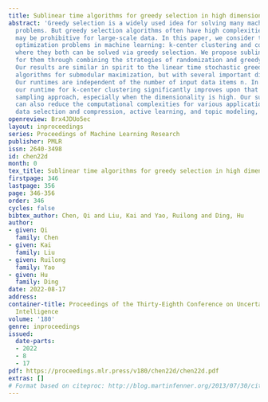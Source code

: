 ```yaml
---
title: Sublinear time algorithms for greedy selection in high dimensions
abstract: 'Greedy selection is a widely used idea for solving many machine learning
  problems. But greedy selection algorithms often have high complexities and thus
  may be prohibitive for large-scale data. In this paper, we consider two fundamental
  optimization problems in machine learning: k-center clustering and convex hull approximation,
  where they both can be solved via greedy selection. We propose sublinear time algorithms
  for them through combining the strategies of randomization and greedy selection.
  Our results are similar in spirit to the linear time stochastic greedy selection
  algorithms for submodular maximization, but with several important differences.
  Our runtimes are independent of the number of input data items n. In particular,
  our runtime for k-center clustering significantly improves upon that of the uniform
  sampling approach, especially when the dimensionality is high. Our sublinear algorithms
  can also reduce the computational complexities for various applications, such as
  data selection and compression, active learning, and topic modeling, etc.'
openreview: Brx4JDUo5ec
layout: inproceedings
series: Proceedings of Machine Learning Research
publisher: PMLR
issn: 2640-3498
id: chen22d
month: 0
tex_title: Sublinear time algorithms for greedy selection in high dimensions
firstpage: 346
lastpage: 356
page: 346-356
order: 346
cycles: false
bibtex_author: Chen, Qi and Liu, Kai and Yao, Ruilong and Ding, Hu
author:
- given: Qi
  family: Chen
- given: Kai
  family: Liu
- given: Ruilong
  family: Yao
- given: Hu
  family: Ding
date: 2022-08-17
address:
container-title: Proceedings of the Thirty-Eighth Conference on Uncertainty in Artificial
  Intelligence
volume: '180'
genre: inproceedings
issued:
  date-parts:
  - 2022
  - 8
  - 17
pdf: https://proceedings.mlr.press/v180/chen22d/chen22d.pdf
extras: []
# Format based on citeproc: http://blog.martinfenner.org/2013/07/30/citeproc-yaml-for-bibliographies/
---
```

